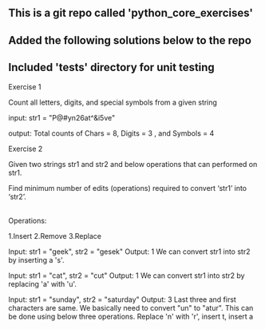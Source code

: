 <h2>This is a git repo called 'python_core_exercises'</h2> 
<h2>Added the following solutions below to the repo</h2>
<h2>Included 'tests' directory for unit testing</h2>

<p>Exercise 1</p>
<p>Count all letters, digits, and special symbols from a given string</p>

<p>input: str1 = "P@#yn26at^&i5ve"</p>

<p>output: Total counts of Chars = 8, Digits = 3 , and Symbols = 4 </p>

<p>Exercise 2</p>
<p>Given two strings str1 and str2 and below operations that can performed on str1.</p>

<p>Find minimum number of edits (operations) required to convert ‘str1’ into ‘str2’.</p>
<br>
Operations:

1.Insert
2.Remove
3.Replace

Input:   str1 = "geek", str2 = "gesek"
Output:  1
We can convert str1 into str2 by inserting a 's'.

Input:   str1 = "cat", str2 = "cut"
Output:  1
We can convert str1 into str2 by replacing 'a' with 'u'.

Input:   str1 = "sunday", str2 = "saturday"
Output:  3
Last three and first characters are same.  We basically
need to convert "un" to "atur".  This can be done using
below three operations. 
Replace 'n' with 'r', insert t, insert a
